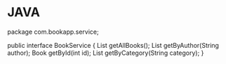 # JAVA




package com.bookapp.service;

public interface BookService {
	List<Book> getAllBooks();
	List<Book> getByAuthor(String author);
	Book getById(int id);
	List<Book> getByCategory(String category);
}
